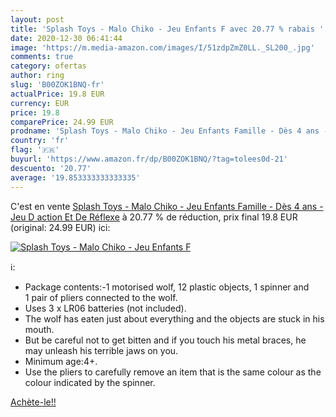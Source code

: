 ```yaml
---
layout: post
title: 'Splash Toys - Malo Chiko - Jeu Enfants F avec 20.77 % rabais '
date: 2020-12-30 06:41:44
image: 'https://m.media-amazon.com/images/I/51zdpZmZ0LL._SL200_.jpg'
comments: true
category: ofertas
author: ring
slug: 'B00ZOK1BNQ-fr'
actualPrice: 19.8 EUR
currency: EUR
price: 19.8
comparePrice: 24.99 EUR
prodname: 'Splash Toys - Malo Chiko - Jeu Enfants Famille - Dès 4 ans - Jeu D action Et De Réflexe'
country: 'fr'
flag: '🇫🇷'
buyurl: 'https://www.amazon.fr/dp/B00ZOK1BNQ/?tag=tolees0d-21'
descuento: '20.77'
average: '19.853333333333335'
---
```


C'est en vente [Splash Toys - Malo Chiko - Jeu Enfants Famille - Dès 4 ans - Jeu D action Et De Réflexe](https://www.amazon.fr/dp/B00ZOK1BNQ/?tag=tolees0d-21)  à  20.77 % de réduction, prix final  19.8 EUR (original: 24.99 EUR) ici:

[![Splash Toys - Malo Chiko - Jeu Enfants F](https://m.media-amazon.com/images/I/51zdpZmZ0LL._SL200_.jpg)](https://www.amazon.fr/dp/B00ZOK1BNQ/?tag=tolees0d-21)

ℹ️:

- Package contents:-1 motorised wolf, 12 plastic objects, 1 spinner and 1 pair of pliers connected to the wolf.
- Uses 3 x LR06 batteries (not included).
- The wolf has eaten just about everything and the objects are stuck in his mouth.
- But be careful not to get bitten and if you touch his metal braces, he may unleash his terrible jaws on you.
- Minimum age:4+.
- Use the pliers to carefully remove an item that is the same colour as the colour indicated by the spinner.

[Achète-le!!](https://www.amazon.fr/dp/B00ZOK1BNQ/?tag=tolees0d-21)
